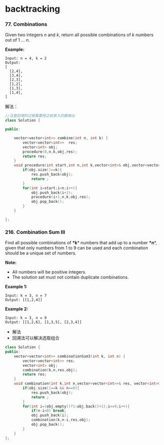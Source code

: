 # backtracking

### 77. Combinations

Given two integers *n* and *k*, return all possible combinations of *k* numbers out of 1 ... *n*.

**Example:**

```
Input: n = 4, k = 2
Output:
[
  [2,4],
  [3,4],
  [2,3],
  [1,2],
  [1,3],
  [1,4],
]
```



解法：

```c++
//注意回溯的过程需要把之前放入的数弹出
class Solution {

public:

    vector<vector<int>> combine(int n, int k) {
        vector<vector<int>>  res;
        vector<int> obj;
        procedure(0,n,k,obj,res);
        return res;
    }
    void procedure(int start,int n,int k,vector<int>& obj,vector<vector<int>>& res){
        if(obj.size()==k){
            res.push_back(obj);
            return ;
        }
        for(int i=start;i<n;i++){
            obj.push_back(i+1);
            procedure(i+1,n,k,obj,res);
            obj.pop_back();
        }
    }

};


```



### 216. Combination Sum III

Find all possible combinations of **\*k*** numbers that add up to a number **\*n***, given that only numbers from 1 to 9 can be used and each combination should be a unique set of numbers.

**Note:**

- All numbers will be positive integers.
- The solution set must not contain duplicate combinations.

**Example 1:**

```
Input: k = 3, n = 7
Output: [[1,2,4]]

```

**Example 2:**

```
Input: k = 3, n = 9
Output: [[1,2,6], [1,3,5], [2,3,4]]
```



- 解法
- 回溯法可以解决选取组合

```c++
class Solution {
public:
    vector<vector<int>> combinationSum3(int k, int n) {
        vector<vector<int>> res;
        vector<int> obj;
        combination(k,n,res,obj);
        return res;
    }
    void combination(int k,int n,vector<vector<int>>& res, vector<int>& obj){
        if(obj.size()==k && n==0){
            res.push_back(obj);
            return ;
        }
        for(int i=(obj.empty()?1:obj.back()+1);i<=9;i++){
            if(n-i<0) break;
            obj.push_back(i);
            combination(k,n-i,res,obj);
            obj.pop_back();
        }
    }
};
```






